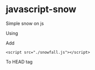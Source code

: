 # javascript-snow
Simple snow on js

Using

Add
````
<script src="./snowfall.js"></script>
````

To HEAD tag
